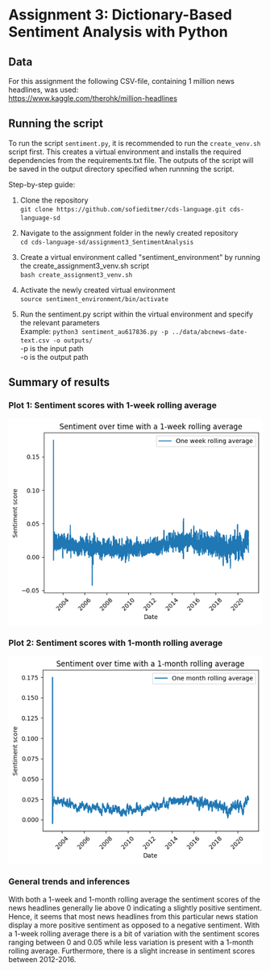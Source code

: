 # Assignment 3: Dictionary-Based Sentiment Analysis with Python

## Data
For this assignment the following CSV-file, containing 1 million news headlines, was used: <br>
https://www.kaggle.com/therohk/million-headlines

## Running the script
To run the script `sentiment.py`, it is recommended to run the `create_venv.sh` script first. This creates a virtual environment and installs the required dependencies from the requirements.txt file. 
The outputs of the script will be saved in the output directory specified when runnning the script. 

Step-by-step guide:

1. Clone the repository <br>
`git clone https://github.com/sofieditmer/cds-language.git cds-language-sd`

2. Navigate to the assignment folder in the newly created repository <br>
`cd cds-language-sd/assignment3_SentimentAnalysis`

3. Create a virtual environment called "sentiment_environment" by running the create_assignment3_venv.sh script <br>
`bash create_assignment3_venv.sh`

4. Activate the newly created virtual environment <br>
`source sentiment_environment/bin/activate`

5. Run the sentiment.py script within the virtual environment and specify the relevant parameters <br>
Example: `python3 sentiment_au617836.py -p ../data/abcnews-date-text.csv -o outputs/` <br>
-p is the input path <br>
-o is the output path

## Summary of results

### Plot 1: Sentiment scores with 1-week rolling average
![Image of Yaktocat](https://github.com/sofieditmer/cds-language/blob/main/assignments/assignment3_SentimentAnalysis/outputs/smoothed_sentiment_week.png)

### Plot 2: Sentiment scores with 1-month rolling average
![Image of Yaktocat](https://github.com/sofieditmer/cds-language/blob/main/assignments/assignment3_SentimentAnalysis/outputs/smoothed_sentiment_month.png)

### General trends and inferences
With both a 1-week and 1-month rolling average the sentiment scores of the news headlines generally lie above 0 indicating a slightly positive sentiment. Hence, it seems that most news headlines from this particular news station display a more positive sentiment as opposed to a negative sentiment. With a 1-week rolling average there is a bit of variation with the sentiment scores ranging between 0 and 0.05 while less variation is present with a 1-month rolling average. Furthermore, there is a slight increase in sentiment scores between 2012-2016.